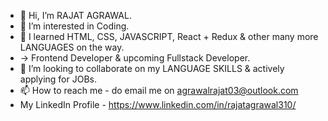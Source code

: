 - 👋 Hi, I’m RAJAT AGRAWAL.
- 👀 I’m interested in Coding.
- 🌱 I learned HTML, CSS, JAVASCRIPT, React + Redux & other many more LANGUAGES on the way.
- -> Frontend Developer & upcoming Fullstack Developer.
- 💞️ I’m looking to collaborate on my LANGUAGE SKILLS & actively applying for JOBs.
- 📫 How to reach me - do email me on agrawalrajat03@outlook.com
-   My LinkedIn Profile - https://www.linkedin.com/in/rajatagrawal310/

<!---
agrawalrajat310/agrawalrajat310 is a ✨ special ✨ repository because its `README.md` (this file) appears on your GitHub profile.
You can click the Preview link to take a look at your changes.
--->
